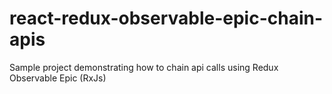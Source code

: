 # react-redux-observable-epic-chain-apis
Sample project demonstrating how to chain api calls using Redux Observable Epic (RxJs)

